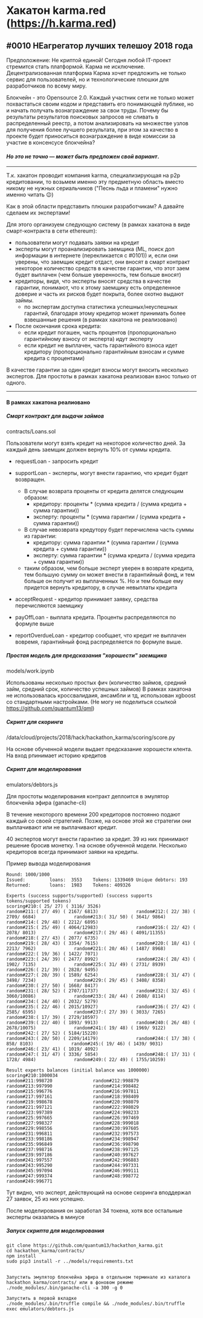 # Хакатон karma.red (https://h.karma.red)

## #0010 НЕагрегатор лучших телешоу 2018 года


Предположение: Не криптой единой! Сегодня любой IT-проект стремится  стать платформой. Карма не исключение. Децентрализованная платформа Карма хочет предложить не только сервис для пользователей, но и технологические плюшки для разработчиков по всему миру.

Блокчейн - это Opensource 2.0. Каждый участник сети не только может похвастаться своим кодом и представить его понимающей публике, но и начать получать вознаграждение за свои труды. Почему бы результаты результатов поисковых запросов не сливать в распределенный реестр, а потом анализировать на множестве узлов для получения более лучшего результата, при этом за качество в проекте будет приноситься вознаграждение в виде комиссии за участие в консенсусе блокчейна?

#### *Но это не точно — может быть предложен свой вариант*.

---

Т.к. хакатон проводит компания karma, специализирующая на p2p кредитовании, то возьмем именно эту предметную область вместо никому не нужных сериальчиков ("Песнь льда и пламени" нужно именно читать 😉)

Как в этой области представить плюшки разработчикам? А давайте сделаем их экспертами!

Для этого организуем следующую систему (в рамках хакатона в виде смарт-контракта в сети ethereum):
- пользователи могут подавать заявки на кредит
- эксперты могут проанализировать заемщика (ML, поиск доп информации в интернете (перекликается с #0101)) и, если они уверены, что заемщик кредит отдаст, они вносят в смарт контракт некоторое количество средств в качестве гарантии, что этот заем будет выплачен (чем больше уверенность, тем больше вносят)
- кредиторы, видя, что эксперты вносят средства в качестве гарантии, понимают, что к этому заемщику есть определенное доверие и часть их рисков будет покрыта, более охотно выдают займы.
    - по экспертам доступна статистика успешных/неуспешных гарантий, благодаря этому кредитор может принимать более взвешанные решения (в рамках хакатона не реализовано)
- После окончания срока кредита:
    - если кредит погашен, часть процентов (пропорционально гарантийному взносу от эксперта) идут эксперту
    - если кредит не выплачен, часть гарантийного взноса идет кредитору (пропорционально гарантийным взносам и сумме кредита с процентами)


В качестве гарантии за один кредит взносы могут вносить несколько экспертов. Для простоты в рамках хакатона реализован взнос только от одного.

---

#### В рамках хакатона реалиовано

##### Смарт контракт для выдачи займов

contracts/Loans.sol

Пользователи могут взять кредит на некоторое количество дней. За каждый день заемщик должен вернуть 10% от суммы кредита.

- requestLoan - запросить кредит
- supportLoan - эксперты, могут внести гарантию, что кредит будет возвращен.
    - В случае возврата проценты от кредита делятся следующим образом:
        - кредитору: проценты * (сумма кредита / (сумма кредита + сумма гарантии))
        - эксперту: проценты * (сумма гарантии / (сумма кредита + сумма гарантии))
    - В случае невозврата кредутору будет перечислена часть суммы из гарантии:
        - кредитору: сумма гарантии * (сумма гарантии / (сумма кредита + сумма гарантии))
        - эксперту: сумма гарантии * (сумма кредита / (сумма кредита + сумма гарантии))
    - таким образом, чем больше эксперт уверен в возврате кредита, тем большую сумму он может внести в гарантийный фонд, и тем больше он получит из выплаченных %. Но и тем больше ему придется вернуть кредитору, в случае невыплаты кредита

- acceptRequest - кредитор принимает заявку, средства перечисляются заемщику
- payOffLoan - выплата кредита. Проценты распределяются по формуле выше
- reportOverdueLoan - кредитор сообщает, что кредит не выплачен вовремя, гарантийный фонд распределяется по формуле выше.

##### Простая модель для предсказания "хорошести" заемщика

models/work.ipynb

Использованы несколько простых фич (количество займов, средний займ, средний срок, количество успешных займов)
В рамках хакатона не использовалась кроссвалидаия, ансамбли и тд, использован xgboost со стандартными настройками. (Не могу не поделиться ссылкой https://github.com/quantum13/qml)

##### Скрипт для скоринга

/data/cloud/projects/2018/hack/hackathon_karma/scoring/score.py

На основе обученной модели выдает предсказание хорошести клента. На вход рпинимает историю кредитов

##### Скрипт для моделирования

emulators/debtors.js

Для простоты моделирования контракт деплоится в эмулятор блокченйа эфира (ganache-cli)

В течение некоторого времени 200 кредиторов постоянно подают каждый со своей стратегией. Позже, на основе этой же стратегии они выплачивают или не выплачивают кредит.

40 экспертов могут внести гарантию за кредит. 39 из них принимают решение бросив монетку. 1 на основе обученной модели.
Несколько кредиторов всегда принимают заявки на кредиты.

Пример вывода моделирования

```
Round: 1000/1000
Issued:         loans:  3553    Tokens: 1339469 Unique debtors: 193
Returned:       loans:  1983    Tokens: 409326

Experts (success supports/supported) (success supports tokens/supported tokens)
scoring#210:( 25/ 27) ( 3116/ 3526)
random#211:( 27/ 49) ( 2167/ 6813)              random#212:( 22/ 38) ( 2709/ 6684)              random#213:( 31/ 50) ( 3641/ 9864)              random#214:( 29/ 48) ( 2212/ 6895)
random#215:( 25/ 49) ( 4064/12983)              random#216:( 22/ 42) ( 2078/ 8013)              random#217:( 29/ 46) ( 4091/11355)              random#218:( 27/ 43) ( 2077/ 6735)
random#219:( 28/ 43) ( 3354/ 7615)              random#220:( 18/ 41) ( 2213/ 7962)              random#221:( 20/ 46) ( 1487/ 8968)              random#222:( 19/ 36) ( 1422/ 7071)
random#223:( 24/ 39) ( 2477/ 8992)              random#224:( 28/ 43) ( 1902/ 7135)              random#225:( 31/ 49) ( 2731/ 8939)              random#226:( 21/ 39) ( 2828/ 9495)
random#227:( 20/ 39) ( 1589/ 6254)              random#228:( 31/ 47) ( 3498/ 7234)              random#229:( 29/ 45) ( 3408/ 8358)              random#230:( 27/ 50) ( 1668/ 8417)
random#231:( 28/ 52) ( 2707/11737)              random#232:( 32/ 45) ( 3060/10086)              random#233:( 28/ 44) ( 2608/ 8114)              random#234:( 24/ 40) ( 2032/ 5279)
random#235:( 22/ 46) ( 2015/10927)              random#236:( 27/ 42) ( 2585/ 6595)              random#237:( 27/ 39) ( 3033/ 7265)              random#238:( 17/ 39) ( 2729/10597)
random#239:( 22/ 40) ( 1893/ 9913)              random#240:( 26/ 48) ( 2678/10075)              random#241:( 19/ 48) ( 1969/ 9122)              random#242:( 27/ 52) ( 5184/15220)
random#243:( 20/ 50) ( 2209/14179)              random#244:( 17/ 38) (  858/ 8103)              random#245:( 19/ 46) ( 1439/ 9031)              random#246:( 23/ 41) ( 1019/ 4092)
random#247:( 31/ 47) ( 3336/ 5854)              random#248:( 17/ 31) ( 1728/ 4984)              random#249:( 22/ 49) ( 1755/10259)

Result experts balances (initial balance was 1000000)
scoring#210:1000034
random#211:998720               random#212:998879               random#213:997990               random#214:998482
random#215:996776               random#216:997811               random#217:997161               random#218:998409
random#219:998678               random#220:998079               random#221:997121               random#222:998029
random#223:997389               random#224:998233               random#225:997665               random#226:997469
random#227:998327               random#228:999018               random#229:998556               random#230:997605
random#231:996811               random#232:997573               random#233:998186               random#234:998947
random#235:996849               random#236:998790               random#237:998716               random#238:997125
random#239:997186               random#240:997627               random#241:997557               random#242:996883
random#243:995290               random#244:997331               random#245:997094               random#246:999111
random#247:999374               random#248:998772               random#249:996771

```

Тут видно, что эксперт, действующий на основе скоринга вподдержал 27 заявок, 25 из них успешно.

После моделирования он заработал 34 токена, хотя все остальные эксперты оказались в минусе

##### Запуск скрипта для моделирования

```
git clone https://github.com/quantum13/hackathon_karma.git
cd hackathon_karma/contracts/
npm install
sudo pip3 install -r ../models/requirements.txt


Запустить эмулятор блокчейна эфира в отдельном терминале из каталога hackathon_karma/contracts/ или в фоновом режиме
./node_modules/.bin/ganache-cli -a 300 -g 0

Запустить в первой вкладке
./node_modules/.bin/truffle compile && ./node_modules/.bin/truffle exec emulators/debtors.js
```

